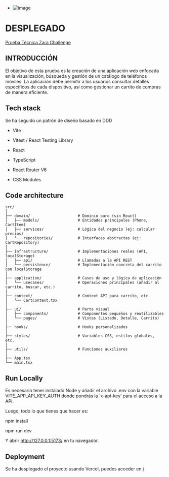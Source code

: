 - ![image](https://github.com/JorgeFragaCal/prueba-tecnica-zara-challenge/assets/miniatura)

# DESPLEGADO 
[Prueba Técnica Zara Challenge](https://prueba-tecnica-zara-challenge.vercel.app/)

## INTRODUCCIÓN
El objetivo de esta prueba es la creación de una aplicación web enfocada en la visualización,
búsqueda y gestión de un catálogo de teléfonos móviles. La aplicación debe permitir a los
usuarios consultar detalles específicos de cada dispositivo, así como gestionar un carrito de
compras de manera eficiente.


## Tech stack
Se ha seguido un patrón de diseño basado en DDD

- Vite

- Vitest / React Testing Library

- React

- TypeScript

- React Router V6

- CSS Modules



## Code architecture

```
src/
│
├── domain/                     # Dominio puro (sin React)
│   ├── models/                 # Entidades principales (Phone, CartItem)
│   ├── services/               # Lógica del negocio (ej: calcular precios)
│   └── repositories/           # Interfaces abstractas (ej: CartRepository)
│
├── infrastructure/             # Implementaciones reales (API, localStorage)
│   ├── api/                    # Llamadas a la API REST
│   └── persistence/            # Implementación concreta del carrito con localStorage
│
├── application/                # Casos de uso y lógica de aplicación
│   └── usecases/               # Operaciones principales (añadir al carrito, buscar, etc.)
│
├── context/                    # Context API para carrito, etc.
│   └── CartContext.tsx
│
├── ui/                         # Parte visual
│   ├── components/             # Componentes pequeños y reutilizables
│   └── pages/                  # Vistas (Listado, Detalle, Carrito)
│
├── hooks/                      # Hooks personalizados
│
├── styles/                     # Variables CSS, estilos globales, etc.
│
├── utils/                      # Funciones auxiliares
│
├── App.tsx
└── main.tsx
```

## Run Locally

Es necesario tener instalado Node y añadir el archivo .env con la variable VITE_APP_API_KEY_AUTH donde pondrás la 'x-api-key' para el acceso a la API.

Luego, todo lo que tienes que hacer es:

npm install

npm run dev

Y abrir http://127.0.0.1:5173/ en tu navegador.

## Deployment

Se ha desplegado el proyecto usando Vercel, puedes acceder en [/](/)

